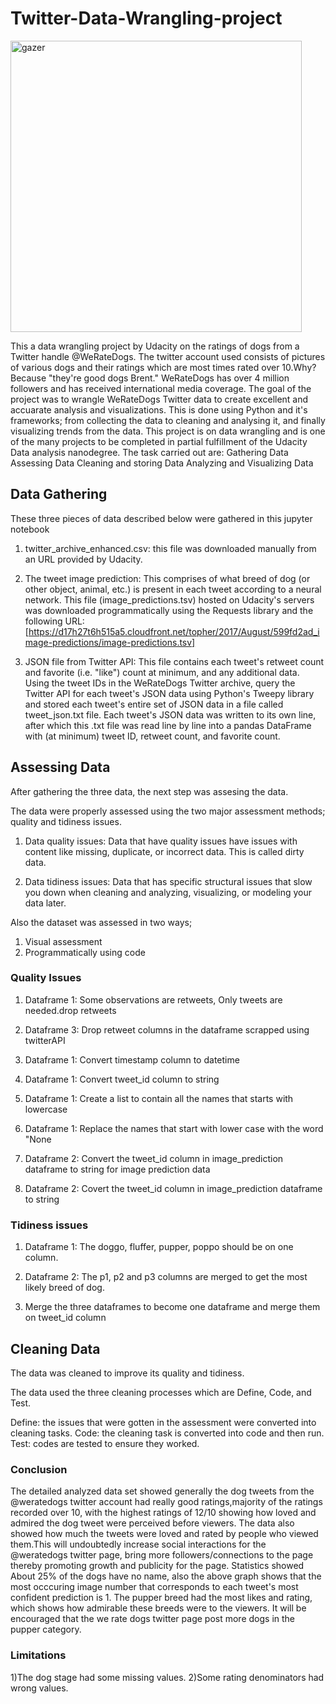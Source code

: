 # Twitter-Data-Wrangling-project
<img width="466" alt="gazer" src="https://user-images.githubusercontent.com/102169299/187760679-eb167609-1c05-4a77-8058-ea9ca4a6129c.png">

This a data wrangling project by Udacity on the ratings of dogs from a Twitter handle @WeRateDogs. The twitter account used consists of pictures of various dogs and their ratings which are most times rated over 10.Why? Because "they're good dogs Brent." WeRateDogs has over 4 million followers and has received international media coverage. The goal of the project was to wrangle WeRateDogs Twitter data to create excellent and accuarate analysis and visualizations. This is done using Python and it's frameworks; from collecting the data to cleaning and analysing it, and finally visualizing trends from the data.  This project is on data wrangling and is one of the many projects to be completed in partial fulfillment of the Udacity Data analysis nanodegree.  The task carried out are:  Gathering Data Assessing Data Cleaning and storing Data Analyzing and Visualizing Data
## Data Gathering

These three pieces of data described below were gathered in this jupyter notebook

1) twitter_archive_enhanced.csv: 
this file was downloaded manually from an URL provided by Udacity.

2) The tweet image prediction:
This comprises of what breed of dog (or other object, animal, etc.) is present in each tweet according to a neural network. This file (image_predictions.tsv) hosted on Udacity's servers was downloaded programmatically using the Requests library and the following URL: [https://d17h27t6h515a5.cloudfront.net/topher/2017/August/599fd2ad_image-predictions/image-predictions.tsv]

2) JSON file from Twitter API:
This file contains each tweet's retweet count and favorite (i.e. "like") count at minimum, and any additional data. Using the tweet IDs in the WeRateDogs Twitter archive, query the Twitter API for each tweet's JSON data using Python's Tweepy library and stored each tweet's entire set of JSON data in a file called tweet_json.txt file. Each tweet's JSON data was written to its own line, after which this .txt file was read line by line into a pandas DataFrame with (at minimum) tweet ID, retweet count, and favorite count.
## Assessing Data

After gathering the three data, the next step was assesing the data. 

The data were properly assessed using the two major assessment methods; quality and tidiness issues. 

1) Data quality issues: Data that have quality issues have issues with content like missing, duplicate, or incorrect data. This is called dirty data.

2) Data tidiness issues: Data that has specific structural issues that slow you down when cleaning and analyzing, visualizing, or modeling your data later.

Also the dataset was assessed in two ways; 
1) Visual assessment
2) Programmatically using code
### Quality Issues

1. Dataframe 1: Some observations are retweets, Only tweets are needed.drop retweets 

2. Dataframe 3: Drop retweet columns in the dataframe scrapped using twitterAPI

3. Dataframe 1: Convert timestamp column to datetime

4. Dataframe 1: Convert tweet_id column to string

5. Dataframe 1: Create a list to contain all the names that starts with lowercase

6. Dataframe 1: Replace the names that start with lower case with the word "None

7. Dataframe 2: Convert the tweet_id column in image_prediction dataframe to string for image prediction data

8. Dataframe 2: Covert the tweet_id column in image_prediction dataframe to string
### Tidiness issues

1. Dataframe 1: The doggo, fluffer, pupper, poppo should be on one column.

2. Dataframe 2: The p1, p2 and p3 columns are merged to get the most likely breed of dog.

3. Merge the three dataframes to become one dataframe and merge them on tweet_id column
## Cleaning Data

The data was cleaned to improve its quality and tidiness.

The data used the three cleaning processes which are Define, Code, and Test.

Define: the issues that were gotten in the assessment were converted into cleaning tasks.
Code: the cleaning task is converted into code and then run.
Test: codes are tested to ensure they worked.
### Conclusion
The detailed analyzed data set showed generally the dog tweets from the @weratedogs twitter account had really good ratings,majority of the ratings recorded over 10, with the highest ratings of 12/10 showing how loved and admired the dog tweet were perceived before viewers.
The data also showed how much the tweets were loved and rated by people who viewed them.This will undoubtedly increase social interactions for the @weratedogs twitter page, bring more followers/connections to the page thereby promoting growth and publicity for the page.
Statistics showed About 25% of the dogs have no name, also the above graph shows that the most occcuring image number that corresponds to each tweet's most confident prediction is 1.
The pupper breed had the most likes and rating, which shows how admirable these breeds were to the viewers. It will be encouraged that the we rate dogs twitter page post more dogs in the pupper category.

### Limitations

1)The dog stage had some missing values.
2)Some rating denominators had wrong values.
